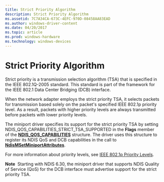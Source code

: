 ```yaml
---
title: Strict Priority Algorithm
description: Strict Priority Algorithm
ms.assetid: 7C7A34CA-673C-4EFC-970D-08458AA83EAD
ms.author: windows-driver-content
ms.date: 04/20/2017
ms.topic: article
ms.prod: windows-hardware
ms.technology: windows-devices
---
```


# Strict Priority Algorithm


Strict priority is a transmission selection algorithm (TSA) that is specified in the IEEE 802.1Q-2005 standard. This standard is part of the framework for the IEEE 802.1 Data Center Bridging (DCB) interface.

When the network adapter employs the strict priority TSA, it selects packets for transmission based solely on the packet's specified IEEE 802.1p priority level. As a result, packets with higher priority levels are always transmitted before packets with lower priority levels.

The miniport driver specifies its support for the strict priority TSA by setting NDIS\_QOS\_CAPABILITIES\_STRICT\_TSA\_SUPPORTED in the **Flags** member of the [**NDIS\_QOS\_CAPABILITIES**](https://msdn.microsoft.com/library/windows/hardware/hh451629) structure. The driver uses this structure to register its NDIS QoS and DCB capabilities in the call to [**NdisMSetMiniportAttributes**](https://msdn.microsoft.com/library/windows/hardware/ff563672).

For more information about priority levels, see [IEEE 802.1p Priority Levels](ieee-802-1p-priority-levels.md).

**Note**  Starting with NDIS 6.30, the miniport driver that supports NDIS Quality of Service (QoS) for the DCB interface must advertise support for the strict priority TSA.

 

 

 





